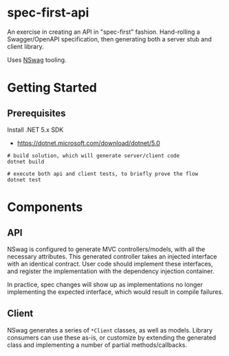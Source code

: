 # spec-first-api

An exercise in creating an API in "spec-first" fashion. Hand-rolling a Swagger/OpenAPI specification, then generating both a server stub and client library.

Uses [NSwag](https://github.com/RicoSuter/NSwag) tooling.

# Getting Started

## Prerequisites
Install .NET 5.x SDK
* https://dotnet.microsoft.com/download/dotnet/5.0

```
# build solution, which will generate server/client code
dotnet build

# execute both api and client tests, to briefly prove the flow
dotnet test
```

# Components

## API

NSwag is configured to generate MVC controllers/models, with all the necessary attributes. This generated controller takes an injected interface with an identical contract. User code should implement these interfaces, and register the implementation with the dependency injection container.

In practice, spec changes will show up as implementations no longer implementing the expected interface, which would result in compile failures.

## Client

NSwag generates a series of `*Client` classes, as well as models. Library consumers can use these as-is, or customize by extending the generated class and implementing a number of partial methods/callbacks.

